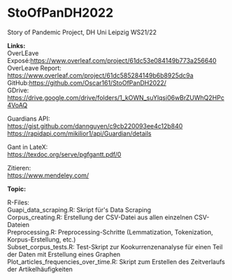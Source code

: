 # StoOfPanDH2022
Story of Pandemic Project, DH Uni Leipzig WS21/22


<b> Links: </b><br>
OverLEave Exposé:https://www.overleaf.com/project/61dc53e084149b773a256640 <br>
OverLeave Report: https://www.overleaf.com/project/61dc585284149b6b8925dc9a <br>
GitHub:https://github.com/Oscar161/StoOfPanDH2022/ <br>
GDrive: https://drive.google.com/drive/folders/1_kOWN_suYlqsi06wBrZUWhQ2HPc4VoAQ <br>

Guardians API: <br>
https://gist.github.com/dannguyen/c9cb220093ee4c12b840 <br>
https://rapidapi.com/mikilior1/api/Guardian/details <br>

Gant in LateX: <br>
https://texdoc.org/serve/pgfgantt.pdf/0 <br>

Zitieren:<br>
https://www.mendeley.com/<br>


<b>Topic:</b><br>



R-Files:<br>
Guapi_data_scraping.R: Skript für's Data Scraping <br>
Corpus_creating.R: Erstellung der CSV-Datei aus allen einzelnen CSV-Dateien <br>
Preprocessing.R: Preprocessing-Schritte (Lemmatization, Tokenization, Korpus-Erstellung, etc.) <br>
Subset_corpus_tests.R: Test-Skript zur Kookurrenzenanalyse für einen Teil der Daten mit Erstellung eines Graphen <br>
Plot_articles_frequencies_over_time.R: Skript zum Erstellen des Zeitverlaufs der Artikelhäufigkeiten <br>
